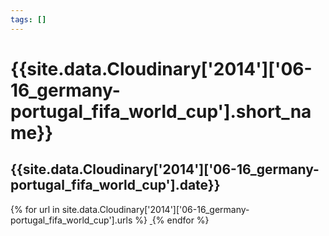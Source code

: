 ```yaml
---
tags: []
---
```

<div itemscope itemtype="http://schema.org/Photograph">
  <h1>{{site.data.Cloudinary['2014']['06-16_germany-portugal_fifa_world_cup'].short_name}}</h1>
  <h2 class="event-date">{{site.data.Cloudinary['2014']['06-16_germany-portugal_fifa_world_cup'].date}}</h2>
  {% for url in site.data.Cloudinary['2014']['06-16_germany-portugal_fifa_world_cup'].urls %}
    <a itemprop="image" class="swipebox" title="" href="{{ site.cloudinary.baseurl }}/{{ url }}">
      <img alt="" itemprop="thumbnailUrl" src="{{ site.cloudinary.baseurl }}/h_150/{{ url }}" />
      <meta itemprop="isFamilyFriendly" content="true" />
    </a>
  {% endfor %}
</div>
